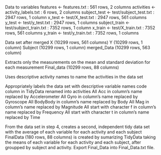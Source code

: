 Data to variables
features <- features.txt : 561 rows, 2 columns
activities <- activity_labels.txt : 6 rows, 2 columns
subject_test <- test/subject_test.txt : 2947 rows, 1 column
x_test <- test/X_test.txt : 2947 rows, 561 columns
y_test <- test/y_test.txt : 2947 rows, 1 columns
subject_train <- test/subject_train.txt : 7352 rows, 1 column
x_train <- test/X_train.txt : 7352 rows, 561 columns
y_train <- test/y_train.txt : 7352 rows, 1 columns

Data set after merged
X (10299 rows, 561 columns)
Y (10299 rows, 1 column)
Subject (10299 rows, 1 column)
merged_Data (10299 rows, 563 column)

Extracts only the measurements on the mean and standard deviation for each measurement
Final_data (10299 rows, 88 columns)

Uses descriptive activity names to name the activities in the data set

Appropriately labels the data set with descriptive variable names
code column in TidyData renamed into activities
All Acc in column’s name replaced by Accelerometer
All Gyro in column’s name replaced by Gyroscope
All BodyBody in column’s name replaced by Body
All Mag in column’s name replaced by Magnitude
All start with character f in column’s name replaced by Frequency
All start with character t in column’s name replaced by Time

From the data set in step 4, creates a second, independent tidy data set with the average of each variable for each activity and each subject
FinalData (180 rows, 88 columns) is created by sumarizing TidyData taking the means of each variable for each activity and each subject, after groupped by subject and activity.
Export Final_Data into Final_Data.txt file.
